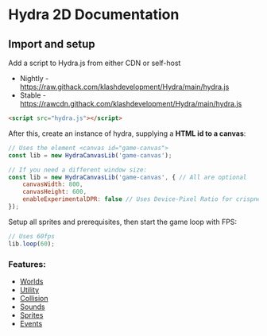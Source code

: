 # Hydra 2D Documentation

## Import and setup
Add a script to Hydra.js from either CDN or self-host
- Nightly - https://raw.githack.com/klashdevelopment/Hydra/main/hydra.js
- Stable - https://rawcdn.githack.com/klashdevelopment/Hydra/main/hydra.js
```html
<script src="hydra.js"></script>
```

After this, create an instance of hydra, supplying a **HTML id to a canvas**:
```js
// Uses the element <canvas id="game-canvas">
const lib = new HydraCanvasLib('game-canvas');

// If you need a different window size:
const lib = new HydraCanvasLib('game-canvas', { // All are optional
    canvasWidth: 800,
    canvasHeight: 600, 
    enableExperimentalDPR: false // Uses Device-Pixel Ratio for crispness
});
```
Setup all sprites and prerequisites, then start the game loop with FPS:
```js
// Uses 60fps
lib.loop(60);
```


### Features:
- [Worlds](./worlds)
- [Utility](./utility)
- [Collision](./collision)
- [Sounds](./sounds)
- [Sprites](./sprites)
- [Events](./events)